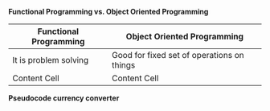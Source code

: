 **Functional Programming vs. Object Oriented Programming**<br>

| Functional Programming  | Object Oriented Programming|
| ------------- | ------------- |
| It is problem solving  | Good for fixed set of operations on things  |
| Content Cell  | Content Cell  |

**Pseudocode currency converter**<br>

